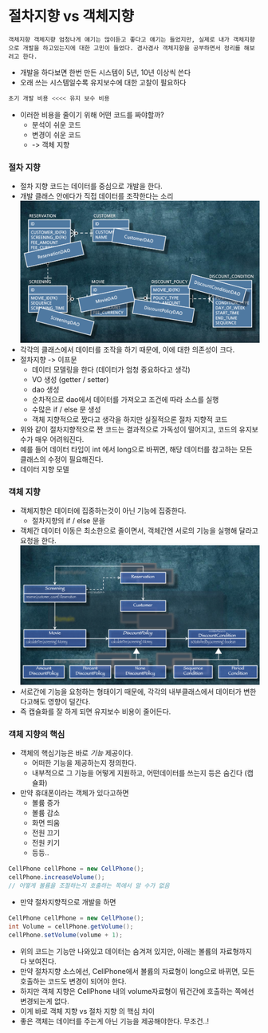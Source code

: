 # 절차지향 vs 객체지향

```
객체지향 객체지향 엄청나게 얘기는 많이듣고 좋다고 얘기는 들었지만, 실제로 내가 객체지향으로 개발을 하고있는지에 대한 고민이 들었다. 겸사겸사 객체지향을 공부하면서 정리를 해보려고 한다.
```

- 개발을 하다보면 한번 만든 시스템이 5년, 10년 이상씩 쓴다
- 오래 쓰는 시스템일수록 유지보수에 대한 고찰이 필요하다

```java
초기 개발 비용 <<<< 유지 보수 비용
```

- 이러한 비용을 줄이기 위해 어떤 코드를 짜야할까?
    - 분석이 쉬운 코드
    - 변경이 쉬운 코드
    - -> 객체 지향

### 절차 지향
- 절차 지향 코드는 데이터를 중심으로 개발을 한다.
- 개발 클래스 안에다가 직접 데이터를 조작한다는 소리
![절차지향](../images/oop1.png)
- 각각의 클래스에서 데이터를 조작을 하기 때문에, 이에 대한 의존성이 크다.
- 절차지향 -> 이프문
    - 데이터 모델링을 한다 (데이터가 엄청 중요하다고 생각)
    - VO 생성 (getter / setter)
    - dao 생성
    - 순차적으로 dao에서 데이터를 가져오고 조건에 따라 소스를 실행
    - 수많은 if / else 문 생성
    - 객체 지향적으로 짰다고 생각을 하지만 실질적으론 절차 지향적 코드
- 위와 같이 절차지향적으로 짠 코드는 결과적으로 가독성이 떨어지고, 코드의 유지보수가 매우 어려워진다.
- 예를 들어 데이터 타입이 int 에서 long으로 바뀌면, 해당 데이터를 참고하는 모든 클래스의 수정이 필요해진다.
- 데이터 지향 모델

### 객체 지향
- 객체지향은 데이터에 집중하는것이 아닌 기능에 집중한다.
    - 절차지향의 if / else 문을 
- 객체간 데이터 이동은 최소한으로 줄이면서, 객체간엔 서로의 기능을 실행해 달라고 요청을 한다.
![객체지향](../images/oop2.png)
- 서로간에 기능을 요청하는 형태이기 때문에, 각각의 내부클래스에서 데이터가 변한다고해도 영향이 덜간다.
- 즉 캡슐화를 잘 하게 되면 유지보수 비용이 줄어든다.

### 객체 지향의 핵심
- 객체의 핵심기능은 바로 *기능* 제공이다.
    - 어떠한 기능을 제공하는지 정의한다.
    - 내부적으로 그 기능을 어떻게 지원하고, 어떤데이터를 쓰는지 등은 숨긴다 (캡슐화)
- 만약 휴대폰이라는 객체가 있다고하면
    - 볼륨 증가
    - 볼륨 감소
    - 화면 띄움
    - 전원 끄기
    - 전원 키기
    - 등등..

```java
CellPhone cellPhone = new CellPhone();
cellPhone.increaseVolume();
// 어떻게 볼륨을 조절하는지 호출하는 쪽에서 알 수가 없음
```

- 만약 절차지향적으로 개발을 하면 

```java
CellPhone cellPhone = new CellPhone();
int Volume = cellPhone.getVolume();
cellPhone.setVolume(volume + 1);
```

- 위의 코드는 기능만 나와있고 데이터는 숨겨져 있지만, 아래는 볼륨의 자료형까지 다 보여진다.
- 만약 절차지향 소스에선, CellPhone에서 볼륨의 자료형이 long으로 바뀌면, 모든 호출하는 코드도 변경이 되어야 한다.
- 하지만 객체 지향은 CellPhone 내의 volume자료형이 뭐건간에 호출하는 쪽에선 변경되는게 없다.
- 이게 바로 객체 지향 vs 절차 지향 의 핵심 차이
- 좋은 객체는 데이터를 주는게 아닌 기능을 제공해야한다. 무조건..!